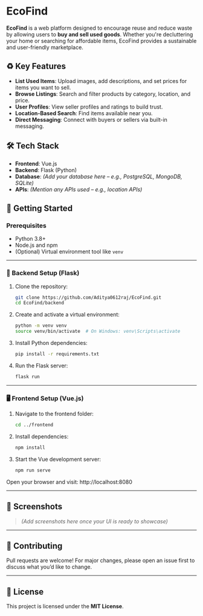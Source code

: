 # EcoFind

**EcoFind** is a web platform designed to encourage reuse and reduce waste by allowing users to **buy and sell used goods**. Whether you're decluttering your home or searching for affordable items, EcoFind provides a sustainable and user-friendly marketplace.

## ♻️ Key Features

- **List Used Items**: Upload images, add descriptions, and set prices for items you want to sell.
- **Browse Listings**: Search and filter products by category, location, and price.
- **User Profiles**: View seller profiles and ratings to build trust.
- **Location-Based Search**: Find items available near you.
- **Direct Messaging**: Connect with buyers or sellers via built-in messaging.

## 🛠️ Tech Stack

- **Frontend**: Vue.js  
- **Backend**: Flask (Python)  
- **Database**: *(Add your database here – e.g., PostgreSQL, MongoDB, SQLite)*  
- **APIs**: *(Mention any APIs used – e.g., location APIs)*

## 🚀 Getting Started

### Prerequisites

- Python 3.8+
- Node.js and npm
- (Optional) Virtual environment tool like `venv`

---

### 🔧 Backend Setup (Flask)

1. Clone the repository:

    ```bash
    git clone https://github.com/Aditya0612raj/EcoFind.git
    cd EcoFind/backend
    ```

2. Create and activate a virtual environment:

    ```bash
    python -m venv venv
    source venv/bin/activate  # On Windows: venv\Scripts\activate
    ```

3. Install Python dependencies:

    ```bash
    pip install -r requirements.txt
    ```

4. Run the Flask server:

    ```bash
    flask run
    ```

---

### 🖥️ Frontend Setup (Vue.js)

1. Navigate to the frontend folder:

    ```bash
    cd ../frontend
    ```

2. Install dependencies:

    ```bash
    npm install
    ```

3. Start the Vue development server:

    ```bash
    npm run serve
    ```

Open your browser and visit:  http://localhost:8080

---

## 📸 Screenshots

> *(Add screenshots here once your UI is ready to showcase)*

---

## 🤝 Contributing

Pull requests are welcome! For major changes, please open an issue first to discuss what you’d like to change.

---

## 📄 License

This project is licensed under the **MIT License**.
